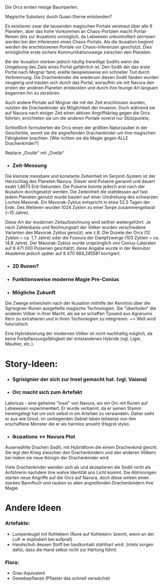 Die Orcs ernten riesige Baumperlen. 

Magische Substanz durch Quasi-Sterne entstanden? 

Es existieren zwar die tausenden magischen Portale verstreut über alle 9 Planeten, aber das hohe Vorkommen an Chaos-Portalen macht Portal-Reisen (bis zur Ikusation) unmöglich, da Lebwesen unkontrolliert zerrissen werden bei den Inferenzen eines Chaos-Portals. Als die Ikusation beginnt werden die erschlossenen Portale vor Chaos-Inferenzen geschützt. Dies ermöglichte erste sichere Kommunikationswege zwischen den Planeten. 

Bei der Ikusation sterben jedoch häufig freiwillige Sodilis wenn die Umgebung des Ziels eines Portal gefährlich ist. Den Sodili der das erste Portal nach Mognar fand, ereilte beispielsweise ein schneller Tod durch Verbrennung. Die Drachenkinder die wiederum diesen Sodili fanden wurden neugierig und trauten sich durch das Portal, woraufhin sie mit Navura den ersten der anderen Planeten entdeckten und durch ihre feurige Art langsam begannen ihn zu zerstören. 

Auch andere Portale auf Mognar die mit der Zeit erschlossen wurden, nutzten die Drachenkinder als Möglichkeit der Invasion. Doch während sie auf Navura nach einiger Zeit einen aktiven Angriffskrieg gegen die Orcs führten, errichteten sie um die anderen Portale vorerst nur Stützpunkte. 

Schließlich formulierten die Orcs einen der größten Naturzauber in der Geschichte, womit sie die angreifenden Drachenkinder um ihre magischen Fähigkeiten brachten. [Wie richten sie die Magie gegen ALLE Drachenkinder?] 




Replace „Ovulär“ mit „Ovelär“


<link rel="stylesheet" type="text/css" href="/md-wiki/style.css">
<script src="./timeline.js"></script>
<div id=“testDiv“></div>

- ### Zeit-Messung

Die kleinste messbare und konstante Zeiteinheit im Serpinit-System ist der Herzschlag des Planeten Navura. Dieser wird Pulsene genannt und dauert exakt 1,8675 Erd-Sekunden. Die Pulsene konnte jedoch erst nach der Ikusation durchgesetzt werden. Die Zeiteinheit die stattdessen auf fast jedem Planeten genutzt wurde basiert auf einer Umdrehung des schwarzen Loches Mavorak. Ein Mavorak-Zyklus entspricht in etwa 52,5 Tagen der Erde. Des Weiteren wurden 1024 Zyklen zu einer Serpe zusammengefasst (~15 Jahre).

Diese Art der modernen Zeitaufzeichnung wird seither weitergeführt.
Je nach Zahlenbasis und Rechnungsart der Völker wurden verschiedene Varianten des Mavorak Zyklus genutzt, wie z.B. Die Duzete der Orcs (12 Zyklen = ca. 1,7 Jahre) oder die Fossura der Dampfzwerge (103 Zyklen = ca. 14,8 Jahre). 
Der Mavorak-Zyklus wurde ursprünglich von Conius-Lateralen auf 8 471 000 Pulsenen geschätzt, diese Angabe wurde in der Resrubor Akademie jedoch später auf 8 470 984,295581 korrigiert.

- ### 2D Runen?



- ### Funktionsweise moderne Magie Pre-Conius





- ### Mögliche Zukunft

Die Zwerge entwickeln nach der Ikusation mithilfe der Kenntnis über die Sgrisignier-Runen ausgefeilte magische
Technologien. Sie "überholen" die anderen Völker in ihrer Macht, als sie es schaffen Tjosand aus Agranums Kern zu
extrahieren und in ihren Technologien zu integrieren.
~> Welt wird futuristisch

Eine Hybridisierung der modernen Völker ist nicht nachhaltig möglich, da keine Fortpflanzungsfähigkeit der entstandenen
Hybride (vgl. Liger, Maultier, etc.).


# Story-Ideen:

- ### Sgrisignier der sich zur Insel gemacht hat. (vgl. Vaiana)

- ### Orc macht sich zum Artefakt

Latericas - eine geheime "Insel" von Navura, wo ein Orc mit Runen auf Lebewesen experimentiert. Er wurde verbannt, da er seinen Stamm hereingelegt hat um sich selbst in ein Artefakt zu verwandeln. Daher sieht er aus wie Groot. Im umliegenden Gebiet leben teilweise von ihm erschaffene Monster die er als harmlos ansieht (Hagrid style).

- ### Ikusations <-> Navura Plot

Auserwählte Drachen Sodili, mit Hybridform die einem Drachenkind gleicht. Sie legt den Krieg ziwschen den Drachenkindern und den anderen Völkern bei indem sie neue Königin der Drachenkinder wird. 


Viele Drachenkinder wenden sich ab und akzeptieren die Sodili nicht als Anführerin nachdem ihre wahre Identität ans Licht kommt. Die Abtrünnigen starten neue Angriffe auf die Orcs auf Navura, doch diese wirken einen starken Bannfluch und rauben so allen angreifenden Drachenkindern ihre Magie. 

# Andere Ideen

### Artefakte:

- Lumpenkugel mit Kohlekern (Rune auf Kohlekern: brennt, wenn an der Luft => explodiert bei aufprall)
- Handschuh dessen Stoff bei hautkontakt stahlhart wird. (inlets sorgen dafür, dass die Hand selbst nicht zur Härtung führt)

### Flora:

- Gras-Aquivalent
- Gewebepflanze (Pflaster das schnell verwächst)

 

 

 

 
